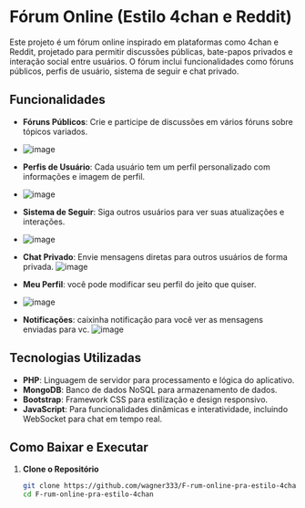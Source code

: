 # Fórum Online (Estilo 4chan e Reddit)

Este projeto é um fórum online inspirado em plataformas como 4chan e Reddit, projetado para permitir discussões públicas, bate-papos privados e interação social entre usuários. O fórum inclui funcionalidades como fóruns públicos, perfis de usuário, sistema de seguir e chat privado.

## Funcionalidades

- **Fóruns Públicos**: Crie e participe de discussões em vários fóruns sobre tópicos variados.
- ![image](https://github.com/user-attachments/assets/b210651b-6ab0-4dfc-a2a7-dafb28dcd7bf)

- **Perfis de Usuário**: Cada usuário tem um perfil personalizado com informações e imagem de perfil.
- ![image](https://github.com/user-attachments/assets/ca589ea4-5c65-4535-bddf-8b1c4f8e44c8)

- **Sistema de Seguir**: Siga outros usuários para ver suas atualizações e interações.
- ![image](https://github.com/user-attachments/assets/31b1d8a2-6f03-4197-a3a2-fb5afc59faf2)

- **Chat Privado**: Envie mensagens diretas para outros usuários de forma privada.
  ![image](https://github.com/user-attachments/assets/d8ad9e1c-9c01-4abc-a004-d1f7390c5c9d)
- **Meu Perfil**: você pode modificar seu perfil do jeito que quiser.
- ![image](https://github.com/user-attachments/assets/5f083773-d60c-4110-a5c5-b9d39d0f6cb7)
- **Notificações**: caixinha notificação para você ver as mensagens enviadas para vc.
![image](https://github.com/user-attachments/assets/d3385ac5-536e-4ae3-8486-486a41442812)


## Tecnologias Utilizadas

- **PHP**: Linguagem de servidor para processamento e lógica do aplicativo.
- **MongoDB**: Banco de dados NoSQL para armazenamento de dados.
- **Bootstrap**: Framework CSS para estilização e design responsivo.
- **JavaScript**: Para funcionalidades dinâmicas e interatividade, incluindo WebSocket para chat em tempo real.

## Como Baixar e Executar

1. **Clone o Repositório**

   ```bash
   git clone https://github.com/wagner333/F-rum-online-pra-estilo-4chan.git
   cd F-rum-online-pra-estilo-4chan
